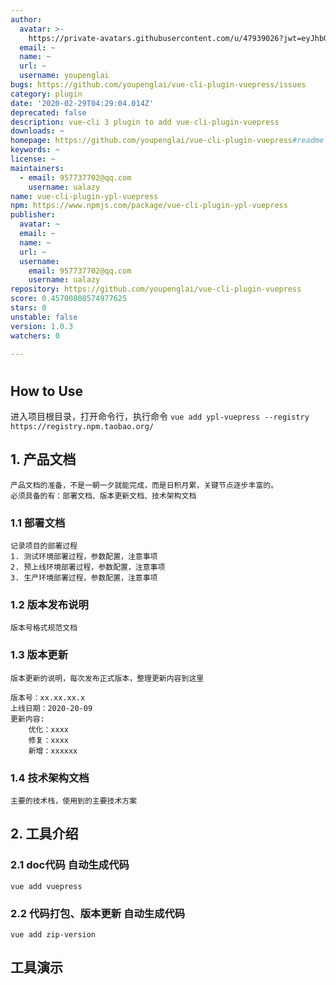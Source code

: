 ```yaml
---
author:
  avatar: >-
    https://private-avatars.githubusercontent.com/u/47939026?jwt=eyJhbGciOiJIUzI1NiIsInR5cCI6IkpXVCJ9.eyJpc3MiOiJnaXRodWIuY29tIiwiYXVkIjoicmF3LmdpdGh1YnVzZXJjb250ZW50LmNvbSIsImtleSI6ImtleTEiLCJleHAiOjE3MzQ2NzMzODAsIm5iZiI6MTczNDY3MjE4MCwicGF0aCI6Ii91LzQ3OTM5MDI2In0.8jyAZwU2ehuVG2FjbV-7ovLHyyUViVII3Zxga0IXFwQ&v=4
  email: ~
  name: ~
  url: ~
  username: youpenglai
bugs: https://github.com/youpenglai/vue-cli-plugin-vuepress/issues
category: plugin
date: '2020-02-29T04:29:04.014Z'
deprecated: false
description: vue-cli 3 plugin to add vue-cli-plugin-vuepress
downloads: ~
homepage: https://github.com/youpenglai/vue-cli-plugin-vuepress#readme
keywords: ~
license: ~
maintainers:
  - email: 957737702@qq.com
    username: ualazy
name: vue-cli-plugin-ypl-vuepress
npm: https://www.npmjs.com/package/vue-cli-plugin-ypl-vuepress
publisher:
  avatar: ~
  email: ~
  name: ~
  url: ~
  username:
    email: 957737702@qq.com
    username: ualazy
repository: https://github.com/youpenglai/vue-cli-plugin-vuepress
score: 0.45700808574977625
stars: 0
unstable: false
version: 1.0.3
watchers: 0

---
```


#

## How to Use
进入项目根目录，打开命令行，执行命令
`vue add ypl-vuepress --registry https://registry.npm.taobao.org/`


## 1. 产品文档
    产品文档的准备，不是一朝一夕就能完成，而是日积月累，关键节点逐步丰富的。
    必须具备的有：部署文档、版本更新文档、技术架构文档
    
### 1.1 部署文档
    记录项目的部署过程
    1. 测试环境部署过程，参数配置，注意事项
    2. 预上线环境部署过程，参数配置，注意事项
    3. 生产环境部署过程，参数配置，注意事项
    
### 1.2 版本发布说明
    版本号格式规范文档

### 1.3 版本更新
    版本更新的说明，每次发布正式版本，整理更新内容到这里
    
    版本号：xx.xx.xx.x
    上线日期：2020-20-09
    更新内容:
        优化：xxxx
        修复：xxxx
        新增：xxxxxx
    
### 1.4 技术架构文档
    主要的技术栈，使用到的主要技术方案
    
## 2. 工具介绍

### 2.1 doc代码 自动生成代码
`vue add vuepress`

### 2.2 代码打包、版本更新 自动生成代码
`vue add zip-version`

## 工具演示
